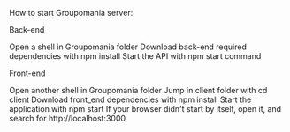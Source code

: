 How to start Groupomania server:


Back-end

Open a shell in Groupomania folder
Download back-end required dependencies with npm install
Start the API with npm start command

Front-end

Open another shell in Groupomania folder
Jump in client folder with cd client
Download front_end dependencies with npm install
Start the application with npm start
If your browser didn't start by itself, open it, and search for http://localhost:3000
